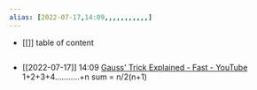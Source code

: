 ```yaml
---
alias: [2022-07-17,14:09,,,,,,,,,,,]
---
```

- [[]]
table of content
```toc
```

- [[2022-07-17]] 14:09
[Gauss' Trick Explained - Fast - YouTube](https://www.youtube.com/watch?v=JH2JyPgcNDg)
1+2+3+4...........+n
sum = n/2(n+1)